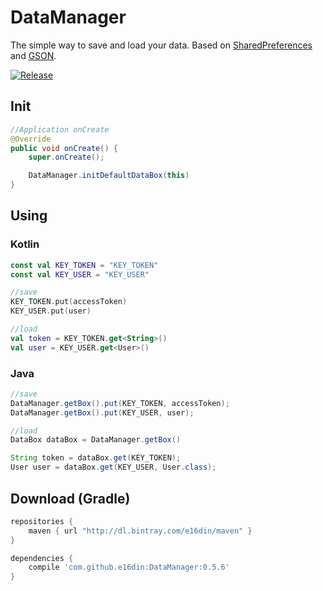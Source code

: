 # DataManager
The simple way to save and load your data. 
Based on [SharedPreferences](https://developer.android.com/reference/android/content/SharedPreferences.html) and [GSON](https://github.com/google/gson).

[![Release](https://jitpack.io/v/e16din/DataManager.svg)](https://jitpack.io/#e16din/DataManager)

## Init
```java
//Application onCreate
@Override
public void onCreate() {
    super.onCreate();

    DataManager.initDefaultDataBox(this)
}
```

## Using

### Kotlin

```kotlin
const val KEY_TOKEN = "KEY_TOKEN"
const val KEY_USER = "KEY_USER"

//save
KEY_TOKEN.put(accessToken)
KEY_USER.put(user)

//load
val token = KEY_TOKEN.get<String>()
val user = KEY_USER.get<User>()
```

### Java

```java
//save
DataManager.getBox().put(KEY_TOKEN, accessToken);
DataManager.getBox().put(KEY_USER, user);

//load
DataBox dataBox = DataManager.getBox()

String token = dataBox.get(KEY_TOKEN);
User user = dataBox.get(KEY_USER, User.class);
```

## Download (Gradle)

```groovy
repositories {
    maven { url "http://dl.bintray.com/e16din/maven" }
}

dependencies {
    compile 'com.github.e16din:DataManager:0.5.6'
}
```
